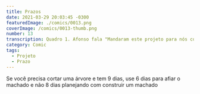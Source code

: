 ```yaml
---
title: Prazos
date: 2021-03-29 20:03:45 -0300
featuredImage: ./comics/0013.png
coverImage: /comics/0013-thumb.png
number: 13
transcription: Quadro 1. Afonso fala "Mandaram este projeto para nós com uma quinzena para entrega". Quadro 2. Msone fala "Mas com essas especificações vamos demorar uns 3 meses". Quadro 3. Afonso fala "Não podemos, ele é urgente e já passou 6 meses em planejamento".
category: Comic
tags:
  - Projeto
  - Prazo
---
```


Se você precisa cortar uma árvore e tem 9 dias, use 6 dias para afiar o machado e não 8 dias planejando com construir um machado
